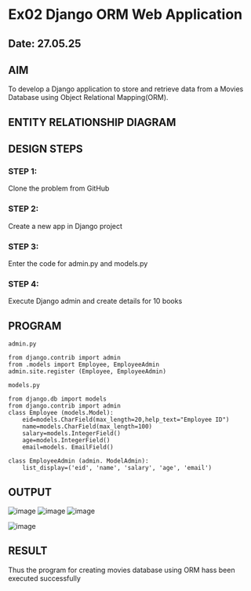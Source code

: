 # Ex02 Django ORM Web Application
## Date: 27.05.25

## AIM
To develop a Django application to store and retrieve data from a Movies Database using Object Relational Mapping(ORM).

## ENTITY RELATIONSHIP DIAGRAM



## DESIGN STEPS

### STEP 1:
Clone the problem from GitHub

### STEP 2:
Create a new app in Django project

### STEP 3:
Enter the code for admin.py and models.py

### STEP 4:
Execute Django admin and create details for 10 books

## PROGRAM
```
admin.py

from django.contrib import admin 
from .models import Employee, EmployeeAdmin 
admin.site.register (Employee, EmployeeAdmin)

models.py

from django.db import models 
from django.contrib import admin
class Employee (models.Model):
    eid=models.CharField(max_length=20,help_text="Employee ID")         
    name=models.CharField(max_length=100)
    salary=models.IntegerField()
    age=models.IntegerField()
    email=models. EmailField()

class EmployeeAdmin (admin. ModelAdmin):
    list_display=('eid', 'name', 'salary', 'age', 'email')
```
## OUTPUT

![image](https://github.com/user-attachments/assets/e3a40a5e-1643-4150-b162-9644ed219a87)
![image](https://github.com/user-attachments/assets/18c7aa54-760e-467e-b0fa-9c9a68143dd1)
![image](https://github.com/user-attachments/assets/636482ce-e0c5-4590-aafc-fb4827b3c2af)

![image](https://github.com/user-attachments/assets/19ba6e78-e1a6-4839-a7cb-cc5674f1592f)


## RESULT
Thus the program for creating movies database using ORM hass been executed successfully
